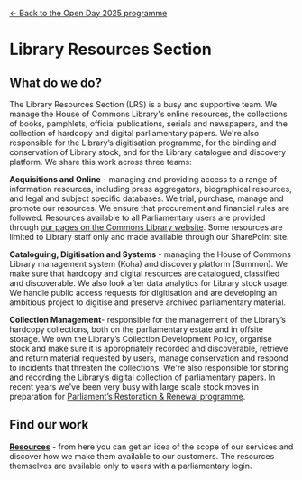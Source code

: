 <a href="../">&larr; Back to the Open Day 2025 programme</a>

# Library Resources Section

## What do we do?
The Library Resources Section (LRS) is a busy and supportive team. We manage the House of Commons Library's online resources, the collections of books, pamphlets, official publications, serials and newspapers, and the collection of hardcopy and digital parliamentary papers. We're also responsible for the Library’s digitisation programme, for the binding and conservation of Library stock, and for the Library catalogue and discovery platform. We share this work across three teams:

**Acquisitions and Online** - managing and providing access to a range of information resources, including press aggregators, biographical resources, and legal and subject specific databases. We trial, purchase, manage and promote our resources. We ensure that procurement and financial rules are followed. Resources available to all Parliamentary users are provided through [our pages on the Commons Library website](https://commonslibrary.parliament.uk/resources/). Some resources are limited to Library staff only and made available through our SharePoint site.

**Cataloguing, Digitisation and Systems** - managing the House of Commons Library management system (Koha) and discovery platform (Summon). We make sure that hardcopy and digital resources are catalogued, classified and discoverable. We also look after data analytics for Library stock usage. We handle public access requests for digitisation and are developing an ambitious project to digitise and preserve archived parliamentary material. 

**Collection Management**- responsible for the management of the Library’s hardcopy collections, both on the parliamentary estate and in offsite storage. We own the Library’s Collection Development Policy, organise stock and make sure it is appropriately recorded and discoverable, retrieve and return material requested by users, manage conservation and respond to incidents that threaten the collections. We're also responsible for storing and recording the Library’s digital collection of parliamentary papers. In recent years we've been very busy with large scale stock moves in preparation for [Parliament’s Restoration & Renewal programme](https://www.restorationandrenewal.uk/).

## Find our work

**[Resources](https://commonslibrary.parliament.uk/resources/)** - from here you can get an idea of the scope of our services and discover how we make them available to our customers. The resources themselves are available only to users with a parliamentary login.